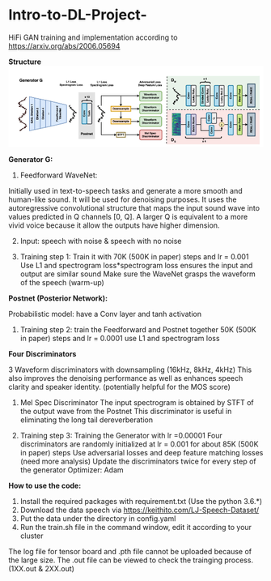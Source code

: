 # Intro-to-DL-Project-
HiFi GAN training and implementation according to
https://arxiv.org/abs/2006.05694

**Structure**
![alt text](https://github.com/yuhanglicmu/Intro-to-DL-Project/blob/main/HiFi-GAN.png)

**Generator G:**

1. Feedforward WaveNet:

Initially used in text-to-speech tasks and generate a more smooth and human-like sound. It will be used for denoising purposes.
It uses the autoregressive convolutional structure that maps the input sound wave into values predicted in Q channels [0, Q]. A larger Q is equivalent to a more vivid voice because it allow the outputs have higher dimension.

2. Input: speech with noise & speech with no noise

3. Training step 1: 
Train it with 70K (500K in paper) steps and lr = 0.001
Use L1 and spectrogram loss*spectrogram loss ensures the input and output are similar sound
Make sure the WaveNet grasps the waveform of the speech (warm-up)

**Postnet (Posterior Network):**

Probabilistic model: have a Conv layer and tanh activation

1. Training step 2: 
train the Feedforward and Postnet together
50K (500K in paper) steps and lr = 0.0001
use L1 and spectrogram loss 

**Four Discriminators**

3 Waveform discriminators with downsampling (16kHz, 8kHz, 4kHz)
This also improves the denoising performance as well as enhances speech clarity and speaker identity. (potentially helpful for the MOS score)

1. Mel Spec Discriminator
The input spectrogram is obtained by STFT of the output wave from the Postnet
This discriminator is useful in eliminating the long tail dereverberation

2. Training step 3: 
Training the Generator with lr =0.00001
Four discriminators are randomly initialized at lr = 0.001 for about 85K (500K in paper) steps
Use adversarial losses and deep feature matching losses (need more analysis)
Update the discriminators twice for every step of the generator
Optimizer: Adam

**How to use the code:**
1. Install the required packages with requirement.txt (Use the python 3.6.*)
2. Download the data speech via https://keithito.com/LJ-Speech-Dataset/
3. Put the data under the directory in config.yaml
4. Run the train.sh file in the command window, edit it according to your cluster

The log file for tensor board and .pth file cannot be uploaded because of the large size.
The .out file can be viewed to check the trainging process. (1XX.out & 2XX.out)
